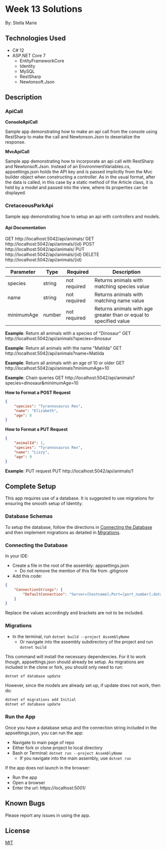 # Week 13 Solutions

By: Stella Marie

## Technologies Used

- C# 12
- ASP.NET Core 7
  - EntityFrameworkCore
  - Identity
  - MySQL
  - RestSharp
  - Newtonsoft.Json

## Description

### ApiCall

**ConsoleApiCall**

Sample app demonstrating how to make an api call from the console using RestSharp to make the call and Newtonson.Json to deserialize the response.

**MvcApiCall**

Sample app demonstrating how to incorporate an api call with RestSharp and Newtonsoft.Json. Instead of an EnvironmentVariables.cs, appsettings.json holds the API key and is passed implicitly from the Mvc builder object when constructing a controller. As in the usual format, after the data is called, in this case by a static method of the Article class, it is held by a model and passed into the view, where its properties can be displayed.

### CretaceousParkApi

Sample app demonstrating how to setup an api with controllers and models.

#### Api Documentation

GET     http://localhost:5042/api/animals/
GET     http://localhost:5042/api/animals/{id}
POST    http://localhost:5042/api/animals/
PUT     http://localhost:5042/api/animals/{id}
DELETE  http://localhost:5042/api/animals/{id}

| **Parameter**     | **Type**  | **Required**  | **Description**               |
| ----------------- | --------- | ------------- | ----------------------------- |
| species           | string    | not required  | Returns animals with matching species value |
| name              | string    | not required  | Returns animals with matching name value |
| minimumAge        | number    | not required  | Returns animals with age greater than or equal to specified value |

**Example**: Return all animals with a species of "Dinosaur"
GET http://localhost:5042/api/animals?species=dinosaur

**Example**: Return all animals with the name "Matilda"
GET http://localhost:5042/api/animals?name=Matilda

**Example**: Return all animals with an age of 10 or older
GET http://localhost:5042/api/animals?minimumAge=10

**Example**: Chain queries
GET http://localhost:5042/api/animals?species=dinosaur&minimumAge=10

**How to Format a POST Request**
```json
{
    "species": "Tyrannosaurus Rex",
    "name": "Elizabeth",
    "age": 8
}
```

**How to Format a PUT Request**
```json
{
    "animalId": 1,
    "species": "Tyrannosaurus Rex",
    "name": "Lizzy",
    "age": 9
}
```
**Example**: PUT request
PUT http://localhost:5042/api/animals/1

## Complete Setup



This app requires use of a database. It is suggested to use migrations for ensuring the smooth setup of Identity.

### Database Schemas

To setup the database, follow the directions in [Connecting the Database](#connecting-the-database) and then implement migrations as detailed in [Migrations](#migrations).

### Connecting the Database

In your IDE:
- Create a file in the root of the assembly: appsettings.json
  - Do not remove the mention of this file from .gitignore
- Add this code:

```json
{
    "ConnectionStrings": {
        "DefaultConnection": "Server=[hostname];Port=[port_number];database=[database_name];uid=[username];pwd=[password]"
    }
}
```

Replace the values accordingly and brackets are not to be included.

### Migrations

- In the terminal, run ```dotnet build --project AssemblyName```
  - Or navigate into the assembly subdirectory of the project and run ```dotnet build```

This command will install the necessary dependencies. For it to work though, appsettings.json should already be setup. As migrations are included in the clone or fork, you should only need to run:

```dotnet ef database update```

However, since the models are already set up, if update does not work, then do:

```bash
dotnet ef migrations add Initial
dotnet ef database update
```

### Run the App

Once you have a database setup and the connection string included in the appsettings.json, you can run the app:

- Navigate to main page of repo
- Either fork or clone project to local directory
- Bash or Terminal: ```dotnet run --project AssemblyName```
  - If you navigate into the main assembly, use ```dotnet run```

If the app does not launch in the browser:
- Run the app
- Open a browser
- Enter the url: https://localhost:5001/

## Known Bugs

Please report any issues in using the app.

## License

[MIT](https://choosealicense.com/licenses/mit/)